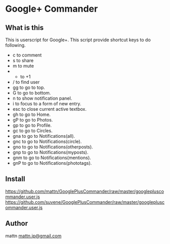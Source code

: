Google+ Commander
=================

What is this
------------

This is userscript for Google+. This script provide shortcut keys to do following.

* c to comment
* s to share
* m to mute
* + to +1
* / to find user
* gg to go to top.
* G to go to bottom.
* n to show notification panel.
* i to focus to a form of new entry.
* esc to close current active textbox.
* gh to go to Home.
* gP to go to Photos.
* gp to go to Profile.
* gc to go to Circles.
* gna to go to Notifications(all).
* gnc to go to Notifications(circle).
* gno to go to Notifications(otherposts).
* gnp to go to Notifications(myposts).
* gnm to go to Notifications(mentions).
* gnP to go to Notifications(phototags).

Install
-------

https://github.com/mattn/GooglePlusCommander/raw/master/googlepluscommander.user.js
https://github.com/suvene/GooglePlusCommander/raw/master/googlepluscommander.user.js

Author
------

mattn <mattn.jp@gmail.com>


